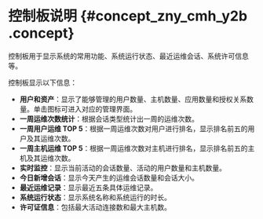# 控制板说明 {#concept_zny_cmh_y2b .concept}

控制板用于显示系统的常用功能、系统运行状态、最近运维会话、系统许可信息等。

控制板显示以下信息：

-   **用户和资产**：显示了能够管理的用户数量、主机数量、应用数量和授权关系数量。单击图标可进入对应的管理界面。
-   **一周运维次数统计**：根据会话类型统计出一周的运维次数。
-   **一周用户运维 TOP 5**：根据一周运维次数对用户进行排名，显示排名前五的用户及其运维次数。
-   **一周主机运维 TOP 5**：根据一周运维次数对主机进行排名，显示排名前五的主机及其运维次数。
-   **实时监控**：显示当前活动的会话数量、活动的用户数量和主机数量。
-   **今日新增会话**：显示今天产生的运维会话数量和会话大小。
-   **最近运维记录**：显示最近五条具体运维记录。
-   **系统运行状态**：显示系统名称和系统运行的时长。
-   **许可证信息**：包括最大活动连接数和最大主机数。

